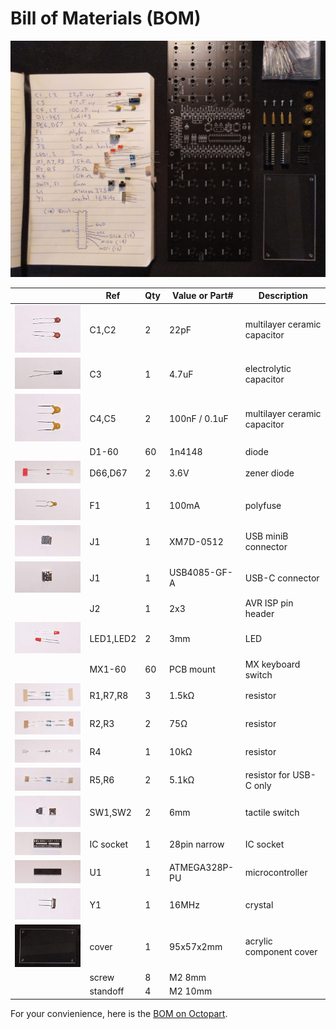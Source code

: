 # Bill of Materials (BOM)

![BOM](images/bom.jpg)

|                                    | Ref       | Qty | Value or Part# | Description                  |
|------------------------------------|-----------|-----|----------------|------------------------------|
| ![C1,C2](images/bom/c1-2.jpg)      | C1,C2     | 2   | 22pF           | multilayer ceramic capacitor |
| ![C3](images/bom/c3.jpg)           | C3        | 1   | 4.7uF          | electrolytic capacitor       |
| ![C4,C5](images/bom/c4-5.jpg)      | C4,C5     | 2   | 100nF / 0.1uF  | multilayer ceramic capacitor |
|                                    | D1-60     | 60  | 1n4148         | diode                        |
| ![D66,D67](images/bom/d61-62.jpg)  | D66,D67   | 2   | 3.6V           | zener diode                  |
| ![F1](images/bom/f1.jpg)           | F1        | 1   | 100mA          | polyfuse                     |
| ![USB](images/bom/j1-mini.jpg)     | J1        | 1   | XM7D-0512      | USB miniB connector          |
| ![USB-C](images/bom/j1-usbc.jpg)   | J1        | 1   | USB4085-GF-A   | USB-C connector              |
|                                    | J2        | 1   | 2x3            | AVR ISP pin header           |
| ![LED1,LED](images/bom/led1-2.jpg) | LED1,LED2 | 2   | 3mm            | LED                          |
|                                    | MX1-60    | 60  | PCB mount      | MX keyboard switch           |
| ![R1,R7,R8](images/bom/r1-7-8.jpg) | R1,R7,R8  | 3   | 1.5kΩ          | resistor                     |
| ![R2,R3](images/bom/r2-3.jpg)      | R2,R3     | 2   | 75Ω            | resistor                     |
| ![R4](images/bom/r4.jpg)           | R4        | 1   | 10kΩ           | resistor                     |
| ![R5,R6](images/bom/r5-6.jpg)      | R5,R6     | 2   | 5.1kΩ          | resistor for USB-C only      |
| ![SW1,SW2](images/bom/sw1-2.jpg)   | SW1,SW2   | 2   | 6mm            | tactile switch               |
| ![U1](images/bom/ic.jpg)           | IC socket | 1   | 28pin narrow   | IC socket                    |
| ![U1](images/bom/u1.jpg)           | U1        | 1   | ATMEGA328P-PU  | microcontroller              |
| ![Y1](images/bom/y1.jpg)           | Y1        | 1   | 16MHz          | crystal                      |
| ![cover](images/bom/cover.jpg)     | cover     | 1   | 95x57x2mm      | acrylic component cover      |
|                                    | screw     | 8   | M2 8mm         |                              |
|                                    | standoff  | 4   | M2 10mm        |                              |

For your convienience, here is the [BOM on Octopart](https://octopart.com/bom-tool/SXFI7Fls).
